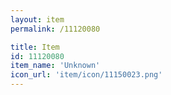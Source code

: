 ```yaml
---
layout: item
permalink: /11120080

title: Item
id: 11120080
item_name: 'Unknown'
icon_url: 'item/icon/11150023.png'
---
```

